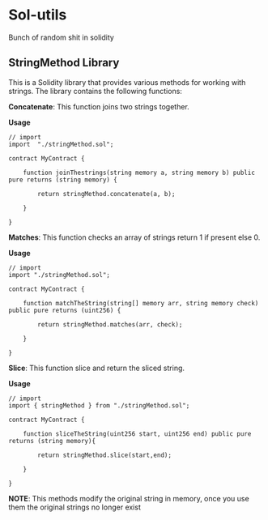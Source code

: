 # Sol-utils
Bunch of random shit in solidity
## StringMethod Library
This is a Solidity library that provides various methods for working with strings. The library contains the following functions:

**Concatenate**:
This function joins two strings together.

**Usage**

```solidity
// import
import  "./stringMethod.sol";

contract MyContract {

    function joinThestrings(string memory a, string memory b) public pure returns (string memory) {

        return stringMethod.concatenate(a, b);

    }

}

```
**Matches**:
This function checks an array of strings return 1 if present else 0.

**Usage**

```solidity
// import
import "./stringMethod.sol";

contract MyContract {

    function matchTheString(string[] memory arr, string memory check) public pure returns (uint256) {

        return stringMethod.matches(arr, check);

    }

}
```
**Slice**:
This function slice and return the sliced string.

**Usage**

```solidity
// import
import { stringMethod } from "./stringMethod.sol";

contract MyContract {

    function sliceTheString(uint256 start, uint256 end) public pure returns (string memory){

        return stringMethod.slice(start,end);

    }

}
```
 **NOTE**: This methods modify the original string in memory, once you use them the original strings no longer exist
